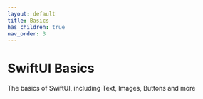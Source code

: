 ```yaml
---
layout: default
title: Basics
has_children: true
nav_order: 3
---
```


# SwiftUI Basics

The basics of SwiftUI, including Text, Images, Buttons and more
